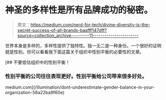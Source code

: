# 神圣的多样性是所有品牌成功的秘密。

> 原文：<https://medium.com/nerd-for-tech/divine-diversity-is-the-secret-success-of-all-brands-baafff147dff?source=collection_archive---------11----------------------->

世界本身是多样的，多样性提供了独特性。独一无二是一种身份。一个很好的证明就是性别。你可以看看我下面这篇关于组织中性别平衡的必要性的文章。

[](/illumination/dont-underestimate-gender-balance-in-your-organization-58a22ba9f60e) [## 不要低估组织中的性别平衡！

### 性别平衡的公司往往表现更好。性别平衡给公司带来很多好处。

medium.com](/illumination/dont-underestimate-gender-balance-in-your-organization-58a22ba9f60e)